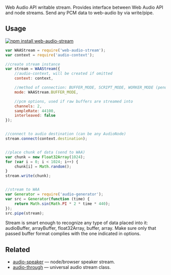 Web Audio API writable stream. Provides interface between Web Audio API and node streams. Send any PCM data to web-audio by via write/pipe.

## Usage

[![npm install web-audio-stream](https://nodei.co/npm/web-audio-stream.png?mini=true)](https://npmjs.org/package/web-audio-stream/)

```js
var WAAStream = require('web-audio-stream');
var context = require('audio-context');

//create stream instance
var stream = WAAStream({
	//audio-context, will be created if omitted
	context: context,

	//method of connection: BUFFER_MODE, SCRIPT_MODE, WORKER_MODE (pending)
	mode: WAAStream.BUFFER_MODE,

	//pcm options, used if raw buffers are streamed into
	channels: 2,
	sampleRate: 44100,
	interleaved: false
});


//connect to audio destination (can be any AudioNode)
stream.connect(context.destination);


//place chunk of data (send to WAA)
var chunk = new Float32Array(1024);
for (var i = 0; i < 1024; i++) {
	chunk[i] = Math.random();
}
stream.write(chunk);


//stream to WAA
var Generator = require('audio-generator');
var src = Generator(function (time) {
	return Math.sin(Math.PI * 2 * time * 440);
});
src.pipe(stream);
```

Stream is smart enough to recognize any type of data placed into it: audioBuffer, arrayBuffer, float32Array, buffer, array. Make sure only that passed buffer format complies with the one indicated in options.


## Related

* [audio-speaker](https://github.com/audio-lab/audio-speaker) — node/browser speaker stream.
* [audio-through](https://github.com/audio-lab/audio-speaker) — universal audio stream class.